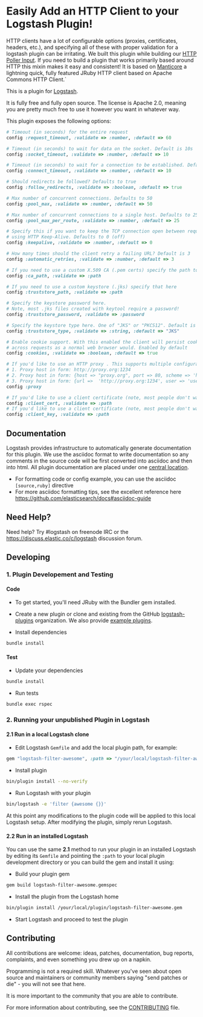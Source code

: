 # Easily Add an HTTP Client to your Logstash Plugin!

HTTP clients have a lot of configurable options (proxies, certificates, headers, etc.), and specifying all of these with proper validation for a logstash plugin can be irritating. We built this plugin while building our [HTTP Poller Input](https://github.com/logstash-plugins/logstash-input-http_poller). If you need to build a plugin that works primarily based around HTTP this mixin makes it easy and consistent! It is based on [Manticore](https://github.com/cheald/manticore) a lightning quick, fully featured JRuby HTTP client based on Apache Commons HTTP Client.`

This is a plugin for [Logstash](https://github.com/elasticsearch/logstash).

It is fully free and fully open source. The license is Apache 2.0, meaning you are pretty much free to use it however you want in whatever way.

This plugin exposes the following options:

```ruby
# Timeout (in seconds) for the entire request
config :request_timeout, :validate => :number, :default => 60

# Timeout (in seconds) to wait for data on the socket. Default is 10s
config :socket_timeout, :validate => :number, :default => 10

# Timeout (in seconds) to wait for a connection to be established. Default is 10s
config :connect_timeout, :validate => :number, :default => 10

# Should redirects be followed? Defaults to true
config :follow_redirects, :validate => :boolean, :default => true

# Max number of concurrent connections. Defaults to 50
config :pool_max, :validate => :number, :default => 50

# Max number of concurrent connections to a single host. Defaults to 25
config :pool_max_per_route, :validate => :number, :default => 25

# Specify this if you want to keep the TCP connection open between requests
# using HTTP Keep-Alive. Defaults to 0 (off)
config :keepalive, :validate => :number, :default => 0

# How many times should the client retry a failing URL? Default is 3
config :automatic_retries, :validate => :number, :default => 3

# If you need to use a custom X.509 CA (.pem certs) specify the path to that here
config :ca_path, :validate => :path

# If you need to use a custom keystore (.jks) specify that here
config :truststore_path, :validate => :path

# Specify the keystore password here.
# Note, most .jks files created with keytool require a password!
config :truststore_password, :validate => :password

# Specify the keystore type here. One of "JKS" or "PKCS12". Default is "JKS"
config :truststore_type, :validate => :string, :default => "JKS"

# Enable cookie support. With this enabled the client will persist cookies
# across requests as a normal web browser would. Enabled by default
config :cookies, :validate => :boolean, :default => true

# If you'd like to use an HTTP proxy . This supports multiple configuration syntaxes:
# 1. Proxy host in form: http://proxy.org:1234
# 2. Proxy host in form: {host => "proxy.org", port => 80, scheme => 'http', user => 'username@host', password => 'password'}
# 3. Proxy host in form: {url =>  'http://proxy.org:1234', user => 'username@host', password => 'password'}
config :proxy

# If you'd like to use a client certificate (note, most people don't want this) set the path to the x509 cert here
config :client_cert, :validate => :path
# If you'd like to use a client certificate (note, most people don't want this) set the path to the x509 key here
config :client_key, :validate => :path
```

## Documentation

Logstash provides infrastructure to automatically generate documentation for this plugin. We use the asciidoc format to write documentation so any comments in the source code will be first converted into asciidoc and then into html. All plugin documentation are placed under one [central location](http://www.elasticsearch.org/guide/en/logstash/current/).

- For formatting code or config example, you can use the asciidoc `[source,ruby]` directive
- For more asciidoc formatting tips, see the excellent reference here https://github.com/elasticsearch/docs#asciidoc-guide

## Need Help?

Need help? Try #logstash on freenode IRC or the https://discuss.elastic.co/c/logstash discussion forum.

## Developing

### 1. Plugin Developement and Testing

#### Code
- To get started, you'll need JRuby with the Bundler gem installed.

- Create a new plugin or clone and existing from the GitHub [logstash-plugins](https://github.com/logstash-plugins) organization. We also provide [example plugins](https://github.com/logstash-plugins?query=example).

- Install dependencies
```sh
bundle install
```

#### Test

- Update your dependencies

```sh
bundle install
```

- Run tests

```sh
bundle exec rspec
```

### 2. Running your unpublished Plugin in Logstash

#### 2.1 Run in a local Logstash clone

- Edit Logstash `Gemfile` and add the local plugin path, for example:
```ruby
gem "logstash-filter-awesome", :path => "/your/local/logstash-filter-awesome"
```
- Install plugin
```sh
bin/plugin install --no-verify
```
- Run Logstash with your plugin
```sh
bin/logstash -e 'filter {awesome {}}'
```
At this point any modifications to the plugin code will be applied to this local Logstash setup. After modifying the plugin, simply rerun Logstash.

#### 2.2 Run in an installed Logstash

You can use the same **2.1** method to run your plugin in an installed Logstash by editing its `Gemfile` and pointing the `:path` to your local plugin development directory or you can build the gem and install it using:

- Build your plugin gem
```sh
gem build logstash-filter-awesome.gemspec
```
- Install the plugin from the Logstash home
```sh
bin/plugin install /your/local/plugin/logstash-filter-awesome.gem
```
- Start Logstash and proceed to test the plugin

## Contributing

All contributions are welcome: ideas, patches, documentation, bug reports, complaints, and even something you drew up on a napkin.

Programming is not a required skill. Whatever you've seen about open source and maintainers or community members  saying "send patches or die" - you will not see that here.

It is more important to the community that you are able to contribute.

For more information about contributing, see the [CONTRIBUTING](https://github.com/elasticsearch/logstash/blob/master/CONTRIBUTING.md) file.